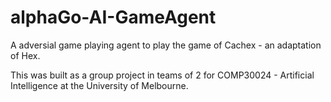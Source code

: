 # alphaGo-AI-GameAgent

A adversial game playing agent to play the game of Cachex - an adaptation of Hex.

This was built as a group project in teams of 2 for COMP30024 - Artificial Intelligence at the University of Melbourne.
